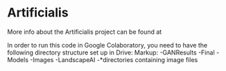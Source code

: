 # Artificialis

More info about the Artificialis project can be found at 

In order to run this code in Google Colaboratory, you need to have the following directory structure set up in Drive:
Markup: -GANResults
          -Final
          -Models
          -Images
        -LandscapeAI
          -*directories containing image files
